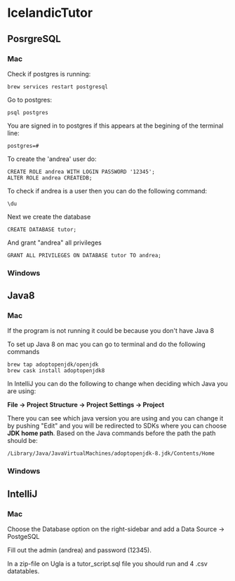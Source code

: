 # IcelandicTutor
 
## PosrgreSQL

### Mac

Check if postgres is running:

<pre><code>brew services restart postgresql
</code></pre>

Go to postgres:

<pre><code>psql postgres
</code></pre>


You are signed in to postgres if this appears at the begining of the terminal line:


<pre><code>postgres=#
</code></pre>


To create the 'andrea' user do:


<pre><code>CREATE ROLE andrea WITH LOGIN PASSWORD '12345';
ALTER ROLE andrea CREATEDB;
</code></pre>

To check if andrea is a user then you can do the following command:

<pre><code>\du
</code></pre>

Next we create the database

<pre><code>CREATE DATABASE tutor;
</code></pre>

And grant "andrea" all privileges

<pre><code>GRANT ALL PRIVILEGES ON DATABASE tutor TO andrea;
</code></pre>


### Windows


## Java8

### Mac

If the program is not running it could be because you don't have Java 8

To set up Java 8 on mac you can go to terminal and do the following commands


<pre><code>brew tap adoptopenjdk/openjdk
brew cask install adoptopenjdk8
</code></pre>

In IntelliJ you can do the following to change when deciding which Java you are using:

**File -> Project Structure -> Project Settings -> Project**

There you can see which java version you are using and you can change it by pushing "Edit" and you will be redirected to SDKs where you can choose **JDK home path**. Based on the Java commands before the path the path should be:

<pre><code>/Library/Java/JavaVirtualMachines/adoptopenjdk-8.jdk/Contents/Home
</code></pre>


### Windows



## IntelliJ

### Mac

Choose the Database option on the right-sidebar and add a Data Source -> PostgeSQL

Fill out the admin (andrea) and password (12345).

In a zip-file on Ugla is a tutor_script.sql file you should run and 4 .csv datatables.




